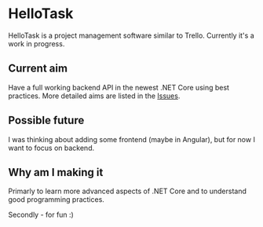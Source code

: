 # HelloTask
HelloTask is a project management software similar to Trello. Currently it's a work in progress.

## Current aim
Have a full working backend API in the newest .NET Core using best practices. More detailed aims are listed in the [Issues](https://github.com/Hakej/HelloTask/issues).

## Possible future
I was thinking about adding some frontend (maybe in Angular), but for now I want to focus on backend.

## Why am I making it
Primarly to learn more advanced aspects of .NET Core and to understand good programming practices.

Secondly - for fun :)
